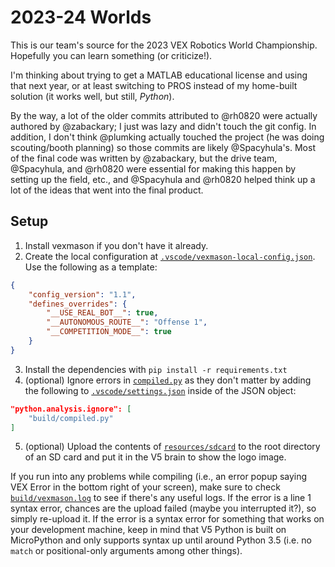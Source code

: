 # 2023-24 Worlds

This is our team's source for the 2023 VEX Robotics World Championship. Hopefully you can learn something (or criticize!).

I'm thinking about trying to get a MATLAB educational license and using that next year, or at least switching to PROS instead of my home-built solution (it works well, but still, _Python_).

By the way, a lot of the older commits attributed to @rh0820 were actually authored by @zabackary; I just was lazy and didn't touch the git config. In addition, I don't think @plumking actually touched the project (he was doing scouting/booth planning) so those commits are likely @Spacyhula's. Most of the final code was written by @zabackary, but the drive team, @Spacyhula, and @rh0820 were essential for making this happen by setting up the field, etc., and @Spacyhula and @rh0820 helped think up a lot of the ideas that went into the final product.

## Setup

1. Install vexmason if you don't have it already.
2. Create the local configuration at [`.vscode/vexmason-local-config.json`](./.vscode/vexmason-local-config.json). Use the following as a template:
```json
{
    "config_version": "1.1",
    "defines_overrides": {
        "__USE_REAL_BOT__": true,
        "__AUTONOMOUS_ROUTE__": "Offense 1",
        "__COMPETITION_MODE__": true
    }
}
```
3. Install the dependencies with `pip install -r requirements.txt`
4. (optional) Ignore errors in [`compiled.py`](./build/compiled.py) as they don't matter by adding the following to [`.vscode/settings.json`](./.vscode/settings.json) inside of the JSON object:
```json
"python.analysis.ignore": [
    "build/compiled.py"
]
```
5. (optional) Upload the contents of [`resources/sdcard`](./resources/sdcard/) to the root directory of an SD card and put it in the V5 brain to show the logo image.

If you run into any problems while compiling (i.e., an error popup saying VEX Error in the bottom right of your screen), make sure to check [`build/vexmason.log`](./build/vexmason.log) to see if there's any useful logs. If the error is a line 1 syntax error, chances are the upload failed (maybe you interrupted it?), so simply re-upload it. If the error is a syntax error for something that works on your development machine, keep in mind that V5 Python is built on MicroPython and only supports syntax up until around Python 3.5 (i.e. no `match` or positional-only arguments among other things).
